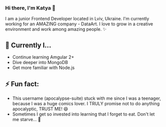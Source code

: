 ### Hi there, I'm Katya 👋

I am a junior Frontend Developer located in Lviv, Ukraine. I'm currently working for an AMAZING company - DataArt. I love to grow in a creative environment and work among amazing people. :sparkles:

## 🌱 Currently I...

- Continue learning Amgular 2+
- Dive deeper into MongoDB
- Get more familiar with Node.js

## ⚡ Fun fact:
- This username (apocalypse-suite) stuck with me since I was a teenager, because I was a huge comics lover. I TRULY promise not to do anything apocalyptic, TRUST ME! :smile:
- Sometimes I get so invested into learning that I forget to eat. Don't let me starve...	:avocado:
